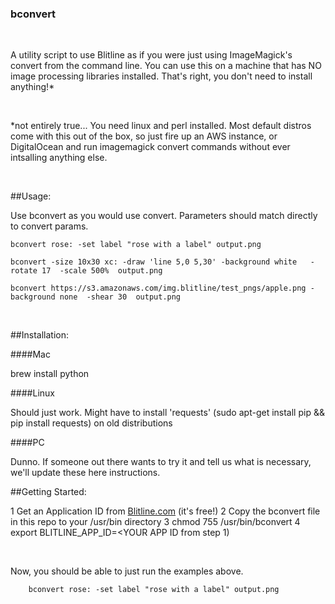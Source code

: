### bconvert

<br/>

A utility script to use Blitline as if you were just using ImageMagick's convert from the command line. You can use this on a machine that has NO image processing libraries installed. That's right, you don't need to install anything!*

<br/>

\*not entirely true... You need linux and perl installed. Most default distros come with this out of the box, so just fire up an AWS instance, or DigitalOcean and run imagemagick convert commands without ever intsalling anything else.

<br/>

##Usage:

Use bconvert as you would use convert. Parameters should match directly to convert params.

    bconvert rose: -set label "rose with a label" output.png

    bconvert -size 10x30 xc: -draw 'line 5,0 5,30' -background white   -rotate 17  -scale 500%  output.png

    bconvert https://s3.amazonaws.com/img.blitline/test_pngs/apple.png -background none  -shear 30  output.png

<br/>

##Installation:

####Mac

brew install python

####Linux

Should just work. Might have to install 'requests' (sudo apt-get install pip && pip install requests) on old distributions

####PC

Dunno. If someone out there wants to try it and tell us what is necessary, we'll update these here instructions.


##Getting Started:

1 Get an Application ID from [Blitline.com](http://www.blitline.com) (it's free!)
2 Copy the bconvert file in this repo to your /usr/bin directory
3 chmod 755 /usr/bin/bconvert
4 export BLITLINE_APP_ID=<YOUR APP ID from step 1)

<br/>

Now, you should be able to just run the examples above.

		bconvert rose: -set label "rose with a label" output.png

<br/>
